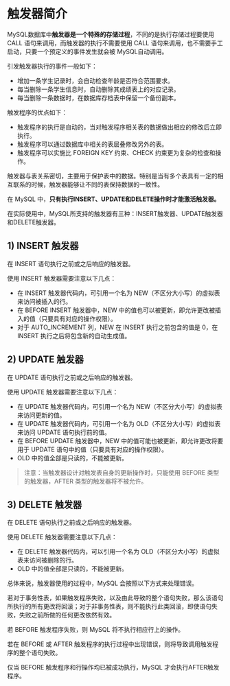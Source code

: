 # 触发器简介

MySQL数据库中**触发器是一个特殊的存储过程**，不同的是执行存储过程要使用 CALL 语句来调用，而触发器的执行不需要使用 CALL 语句来调用，也不需要手工启动，只要一个预定义的事件发生就会被 MySQL自动调用。

 引发触发器执行的事件一般如下：

*  增加一条学生记录时，会自动检查年龄是否符合范围要求。
*  每当删除一条学生信息时，自动删除其成绩表上的对应记录。
*  每当删除一条数据时，在数据库存档表中保留一个备份副本。

 触发程序的优点如下：

*  触发程序的执行是自动的，当对触发程序相关表的数据做出相应的修改后立即执行。
*  触发程序可以通过数据库中相关的表层叠修改另外的表。
*  触发程序可以实施比 FOREIGN KEY 约束、CHECK 约束更为复杂的检查和操作。

 触发器与表关系密切，主要用于保护表中的数据。特别是当有多个表具有一定的相互联系的时候，触发器能够让不同的表保持数据的一致性。

 在 MySQL 中，**只有执行INSERT、UPDATE和DELETE操作时才能激活触发器。**

 在实际使用中，MySQL所支持的触发器有三种：INSERT触发器、UPDATE触发器和DELETE触发器。

##  1\) INSERT 触发器

 在 INSERT 语句执行之前或之后响应的触发器。

 使用 INSERT 触发器需要注意以下几点：

*  在 INSERT 触发器代码内，可引用一个名为 NEW（不区分大小写）的虚拟表来访问被插入的行。
*  在 BEFORE INSERT 触发器中，NEW 中的值也可以被更新，即允许更改被插入的值（只要具有对应的操作权限）。
*  对于 AUTO\_INCREMENT 列，NEW 在 INSERT 执行之前包含的值是 0，在 INSERT 执行之后将包含新的自动生成值。

##  2\) UPDATE 触发器

 在 UPDATE 语句执行之前或之后响应的触发器。

 使用 UPDATE 触发器需要注意以下几点：

*  在 UPDATE 触发器代码内，可引用一个名为 NEW（不区分大小写）的虚拟表来访问更新的值。
*  在 UPDATE 触发器代码内，可引用一个名为 OLD（不区分大小写）的虚拟表来访问 UPDATE 语句执行前的值。
*  在 BEFORE UPDATE 触发器中，NEW 中的值可能也被更新，即允许更改将要用于 UPDATE 语句中的值（只要具有对应的操作权限）。
*  OLD 中的值全部是只读的，不能被更新。

> 注意：当触发器设计对触发表自身的更新操作时，只能使用 BEFORE 类型的触发器，AFTER 类型的触发器将不被允许。

##  3\) DELETE 触发器

在 DELETE 语句执行之前或之后响应的触发器。

使用 DELETE 触发器需要注意以下几点：

*  在 DELETE 触发器代码内，可以引用一个名为 OLD（不区分大小写）的虚拟表来访问被删除的行。
*  OLD 中的值全部是只读的，不能被更新。

总体来说，触发器使用的过程中，MySQL 会按照以下方式来处理错误。

若对于事务性表，如果触发程序失败，以及由此导致的整个语句失败，那么该语句所执行的所有更改将回滚；对于非事务性表，则不能执行此类回滚，即使语句失败，失败之前所做的任何更改依然有效。

若 BEFORE 触发程序失败，则 MySQL 将不执行相应行上的操作。

若在 BEFORE 或 AFTER 触发程序的执行过程中出现错误，则将导致调用触发程序的整个语句失败。

仅当 BEFORE 触发程序和行操作均已被成功执行，MySQL 才会执行AFTER触发程序。

